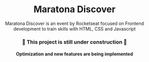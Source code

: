 <h1 align="center">Maratona Discover</h1>
<p align="center">Maratona Discover is an event by Rocketseat focused on Frontend development to train skills with HTML, CSS and Javascript</p>

<h3 align="center">🚧 This project is still under construction 🚧</h3>
<h4 align="center">Optimization and new features are being implemented</h4>
